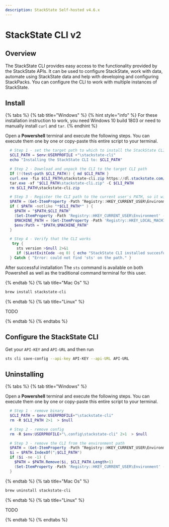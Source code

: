 ```yaml
---
description: StackState Self-hosted v4.6.x
---
```


# StackState CLI v2

## Overview

The StackState CLI provides easy access to the functionality provided by the StackState APIs. It can be used to configure StackState, work with data, automate using StackState data and help with developing and configuring StackPacks. You can configure the CLI to work with multiple instances of StackState.

## Install

{% tabs %}
{% tab title="Windows" %}
{% hint style="info" %}
For these installation instruction to work, you need Windows 10 build 1803 or need to manually install `curl` and `tar`. 
{% endhint %}

Open a **Powershell** terminal and execute the following steps. You can execute them one by one or copy-paste this entire script to your terminal.

```powershell
  # Step 1 - set the target path to which to install the StackState CLI
  $CLI_PATH = $env:USERPROFILE +"\stackstate-cli"
  echo "Installing the StackState CLI to: $CLI_PATH"

  # Step 2 - Download and unpack the CLI to the target CLI path
  If (!(test-path $CLI_PATH)) { md $CLI_PATH }
  curl.exe -fLo $CLI_PATH\stackstate-cli.zip https://dl.stackstate.com/stackstate-cli/v0.1.1/stackstate-cli-full-0.1.1.windows-amd64.zip
  tar.exe -xf "$CLI_PATH\stackstate-cli.zip" -C $CLI_PATH
  rm $CLI_PATH\stackstate-cli.zip

  # Step 3 - Register the CLI path to the current user's PATH, so it will always be available everywhere
  $PATH = (Get-ItemProperty -Path ‘Registry::HKEY_CURRENT_USER\Environment’ -Name PATH).Path
  if ( $PATH -notlike "*$CLI_PATH*" ) { 
    $PATH = "$PATH;$CLI_PATH"
    (Set-ItemProperty -Path 'Registry::HKEY_CURRENT_USER\Environment' -Name PATH –Value $PATH) 
    $MACHINE_PATH = (Get-ItemProperty -Path 'Registry::HKEY_LOCAL_MACHINE\System\CurrentControlSet\Control\Session Manager\Environment' -Name PATH).path
    $env:Path = "$PATH;$MACHINE_PATH"
  }

  # Step 4 - Verify that the CLI works
   try {  
     sts version >$null 2>&1
     if ($LastExitCode -eq 0) { echo "StackState CLI installed succesfully! Type 'sts' to get started." } else { "Error: StackState CLI error code $LastExitCode." }
  } Catch { "Error: could not find 'sts' on the path." }
```

After successful installation The `sts` command is  available on both Powershell as well as the traditional command terminal for this user.

{% endtab %}
{% tab title="Mac Os" %}

```bash
brew install stackstate-cli
```

{% endtab %}
{% tab title="Linux" %}

TODO

{% endtab %}
{% endtabs %}

## Configure the StackState CLI

Get your `API-KEY` and `API-URL` and then run

```bash
sts cli save-config --api-key API-KEY --api-URL API-URL
```

## Uninstalling 

{% tabs %}
{% tab title="Windows" %}

Open a **Powershell** terminal and execute the following steps. You can execute them one by one or copy-paste this entire script to your terminal.

```powershell
  # Step 1 - remove binary
  $CLI_PATH = $env:USERPROFILE+"\stackstate-cli"
  rm -R $CLI_PATH 2>1  > $null

  # Step 2 - remove config
  rm -R $env:USERPROFILE+"\.config\stackstate-cli" 2>1  > $null

  # Step 3 - remove the CLI from the environment path
  $PATH = (Get-ItemProperty -Path ‘Registry::HKEY_CURRENT_USER\Environment’ -Name PATH).Path
  $i = $PATH.IndexOf(";$CLI_PATH")
  if ($i -ne -1) {
    $PATH = $PATH.Remove($i, $CLI_PATH.Length+1)
    (Set-ItemProperty -Path 'Registry::HKEY_CURRENT_USER\Environment' -Name PATH –Value $PATH) 
  }
```

{% endtab %}
{% tab title="Mac Os" %}

```bash
brew uninstall stackstate-cli
```

{% endtab %}
{% tab title="Linux" %}

TODO

{% endtab %}
{% endtabs %}
